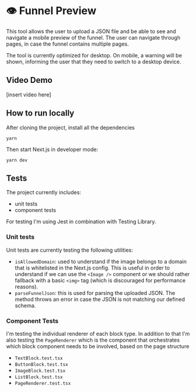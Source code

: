 # 👁️ Funnel Preview

This tool allows the user to upload a JSON file and be able to see and navigate a mobile preview of the funnel.
The user can navigate through pages, in case the funnel contains multiple pages.

The tool is currently optimized for desktop. On mobile, a warning will be shown, informing the user that they need to switch to a desktop device.

## Video Demo

[insert video here]


## How to run locally

After cloning the project, install all the dependencies
```
yarn
```

Then start Next.js in developer mode:
```
yarn dev
```


## Tests
The project currently includes:
- unit tests
- component tests

For testing I'm using Jest in combination with Testing Library.

### Unit tests
Unit tests are currently testing the following utilities:
- `isAllowedDomain`: used to understand if the image belongs to a domain that is whitelisted in the Next.js config. This is useful in order to understand if we can use the `<Image />` component or we should rather fallback with a basic `<img>` tag (which is discouraged for performance reasons).
- `parseFunnelJson`: this is used for parsing the uploaded JSON. The method throws an error in case the JSON is not matching our defined schema.

### Component Tests
I'm testing the individual renderer of each block type. In addition to that I'm also testing the `PageRenderer` which is the component that orchestrates which block component needs to be involved, based on the page structure
- `TextBlock.test.tsx`
- `ButtonBlock.test.tsx`
- `ImageBlock.test.tsx`
- `ListBlock.test.tsx`
- `PageRenderer.test.tsx`
